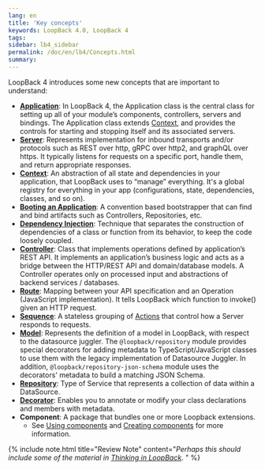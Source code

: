 ```yaml
---
lang: en
title: 'Key concepts'
keywords: LoopBack 4.0, LoopBack 4
tags:
sidebar: lb4_sidebar
permalink: /doc/en/lb4/Concepts.html
summary:
---
```


LoopBack 4 introduces some new concepts that are important to understand:

* [**Application**](Application.html): In LoopBack 4, the Application class is
  the central class for setting up all of your module’s components, controllers,
  servers and bindings. The Application class extends [Context](Context.html), and
  provides the controls for starting and stopping itself and its associated
  servers.
* [**Server**](Server.html): Represents implementation for inbound transports and/or protocols such as REST over http, gRPC over http2, and graphQL over https. It typically listens for requests on a specific port, handle them, and return appropriate responses.
* [**Context**](Context.html): An abstraction of all state and dependencies in your application, that LoopBack uses to “manage” everything. It's a global registry for everything in your app (configurations, state, dependencies, classes, and so on).
* [**Booting an Application**](Booting-an-Application.html): A convention based
  bootstrapper that can find and bind artifacts such as Controllers, Repositories, etc.
* [**Dependency Injection**](Dependency-injection.html): Technique that separates the construction of dependencies of a class or function from its behavior, to keep the code loosely coupled.
* [**Controller**](Controllers.html): Class that implements operations defined by application’s REST API. It implements an application’s business logic and acts as a bridge between the HTTP/REST API and domain/database models. A Controller operates only on processed input and abstractions of backend services / databases.
* [**Route**](Routes.html): Mapping between your API specification and an Operation (JavaScript implementation). It tells LoopBack which function to invoke() given an HTTP request.
* [**Sequence**](Sequence.html): A stateless grouping of [Actions](Sequence.html#actions) that control how a Server responds to requests.
* [**Model**](Model.html): Represents the definition of a model in LoopBack, with respect to the datasource juggler. The `@loopback/repository` module provides special decorators for adding metadata to TypeScript/JavaScript classes to use them with the legacy implementation of Datasource Juggler. In addition, `@loopback/repository-json-schema` module uses the decorators' metadata to build a matching JSON Schema.
* [**Repository**](Repositories.html): Type of Service that represents a collection of data within a DataSource.
* [**Decorator**](Decorators.html): Enables you to annotate or modify your class declarations and members with metadata.
* **Component**: A package that bundles one or more Loopback extensions.
  * See [Using components](Using-components.html) and [Creating components](Creating-components.html) for more information.

{% include note.html title="Review Note" content="_Perhaps this should include some of the material in <a href='Thinking-in-LoopBack.html'> Thinking in LoopBack</a>_.
" %}
